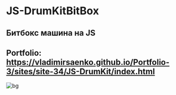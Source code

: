 # JS-DrumKitBitBox

## Битбокс машина на JS

## Portfolio: https://vladimirsaenko.github.io/Portfolio-3/sites/site-34/JS-DrumKit/index.html

![bg](https://user-images.githubusercontent.com/56477695/139587162-e7fc087b-866b-4ec2-a243-ff143d3482d5.jpg)
